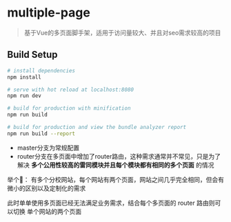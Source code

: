 # multiple-page

> 基于Vue的多页面脚手架，适用于访问量较大、并且对seo需求较高的项目

## Build Setup

``` bash
# install dependencies
npm install

# serve with hot reload at localhost:8080
npm run dev

# build for production with minification
npm run build

# build for production and view the bundle analyzer report
npm run build --report
```
* master分支为常规配置
* router分支在多页面中增加了router路由，这种需求通常并不常见，只是为了解决 <b>多个公用性较高的雷同模块并且每个模块都有相同的多个页面</b> 的情况

举个🌰： 有多个分校网站，每个网站有两个页面，网站之间几乎完全相同，但会有微小的区别以及定制化的需求

此时单单使用多页面已经无法满足业务需求，结合每个多页面的 router 路由则可以切换 单个网站的两个页面

